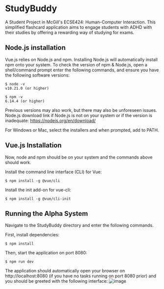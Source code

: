 # StudyBuddy

A Student Project in McGill's ECSE424: Human-Computer Interaction. This simplified flashcard application aims to engage students with ADHD with their studies by offering a rewarding way of studying for exams.

## Node.js installation 
Vue.js relies on Node.js and npm. Installing Node.js will automatically install npm onto your system.
To check the version of npm & Node.js, open a shell/command prompt enter the following commands, and ensure you have the following software versions:
```
$ node -v
v10.21.0 (or higher)

$ npm -v
6.14.4 (or higher)
```

Previous versions may also work, but there may also be unforeseen issues. Node.js download link if Node.js is not on your system or if the version is inadequate: 
https://nodejs.org/en/download/ 

For Windows or Mac, select the installers and when prompted, add to PATH. 

## Vue.js Installation

Now, node and npm should be on your system and the commands above should work.

Install the command line interface (CLI) for Vue: 
```
$ npm install -g @vue/cli
```

Install the init add-on for vue-cli: 
```
$ npm install -g @vue/cli-init
```

## Running the Alpha System

Navigate to the StudyBuddy directory and enter the following commands.

First, install dependencies:
```
$ npm install
```

Then, start the application on port 8080:
```
$ npm run dev
```

The application should automatically open your browser on http://localhost:8080 (if you have no tasks running on port 8080 prior) and you should be greeted with the following interface:
![image](https://github.com/mattlitwiller/StudyBuddy/assets/77696677/06dcb021-5d24-44eb-9b0f-22545354156e)



